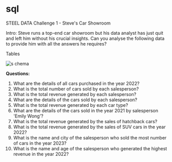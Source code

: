 # sql
STEEL DATA Challenge 1 - Steve's Car Showroom

Intro:
Steve runs a top-end car showroom but his data analyst has just quit and left him without his crucial insights.
Can you analyse the following data to provide him with all the answers he requires?

Tables


![s chema](https://github.com/hemaprabhavathi20/sql/assets/147178268/29b384fc-9c97-4cf8-bab5-888d533f0055)

**Questions:**
1. What are the details of all cars purchased in the year 2022?
2. What is the total number of cars sold by each salesperson?
3. What is the total revenue generated by each salesperson?
4. What are the details of the cars sold by each salesperson?
5. What is the total revenue generated by each car type?
6. What are the details of the cars sold in the year 2021 by salesperson 'Emily Wong'?
7. What is the total revenue generated by the sales of hatchback cars?
8. What is the total revenue generated by the sales of SUV cars in the year 2022?
9. What is the name and city of the salesperson who sold the most number of cars in the year 2023?
10. What is the name and age of the salesperson who generated the highest revenue in the year 2022?
